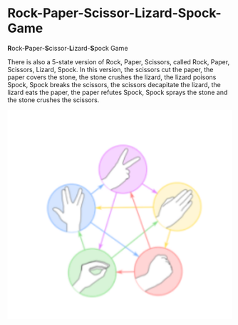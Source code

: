 # Rock-Paper-Scissor-Lizard-Spock-Game
**R**ock-**P**aper-**S**cissor-**L**izard-**S**pock Game

There is also a 5-state version of Rock, Paper, Scissors, called Rock, Paper, Scissors, Lizard, Spock. In this version, the scissors cut the paper, the paper covers the stone, the stone crushes the lizard, the lizard poisons Spock, Spock breaks the scissors, the scissors decapitate the lizard, the lizard eats the paper, the paper refutes Spock, Spock sprays the stone and the stone crushes the scissors.

<p align="center"><img src="RLSLS.png"width="600"length="400"></p>

